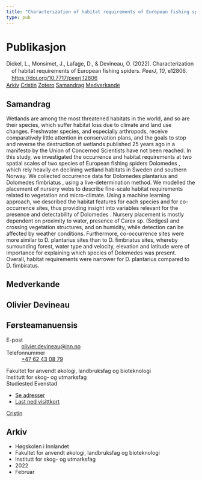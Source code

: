 ```yaml
---
title: "Characterization of habitat requirements of European fishing spiders"
type: pub
---
```

<h1>Publikasjon</h1>
<article id="csl-bib-container-9SQ3IXIK" class="csl-bib-container">
  <div class="csl-bib-body" style="line-height: 1.35; padding-left: 1em; text-indent:-1em;">
  <div class="csl-entry">Dickel, L., Monsimet, J., Lafage, D., &amp; Devineau, O. (2022). Characterization of habitat requirements of European fishing spiders. <i>PeerJ</i>, <i>10</i>, e12806. <a href="https://doi.org/10.7717/peerj.12806">https://doi.org/10.7717/peerj.12806</a></div>
</div>
  <div class="csl-bib-buttons">
    <a href="#taxonomy-article-9SQ3IXIK" class="csl-bib-button">Arkiv</a>
    <a href="https://app.cristin.no/results/show.jsf?id=1996230" alt="Cristin URL" class="csl-bib-button">Cristin</a>
    <a href="http://zotero.org/groups/5022929/items/9SQ3IXIK" alt="Zotero URL" class="csl-bib-button">Zotero</a>
    <a href="#abstract-article-9SQ3IXIK" class="csl-bib-button">Samandrag</a>
    <a href="#contributors-article-9SQ3IXIK" class="csl-bib-button">Medverkande</a>
  </div>
  <div id="csl-bib-meta-container-9SQ3IXIK"></div>
</article>
<div id="csl-bib-meta-9SQ3IXIK" class="csl-bib-meta">
  <article id="abstract-article-9SQ3IXIK" class="abstract-article">
    <h1>Samandrag</h1>
    Wetlands are among the most threatened habitats in the world, and so are their species, which suffer habitat loss due to climate and land use changes. Freshwater species, and especially arthropods, receive comparatively little attention in conservation plans, and the goals to stop and reverse the destruction of wetlands published 25 years ago in a manifesto by the Union of Concerned Scientists have not been reached. In this study, we investigated the occurrence and habitat requirements at two spatial scales of two species of European fishing spiders Dolomedes , which rely heavily on declining wetland habitats in Sweden and southern Norway. We collected occurrence data for Dolomedes plantarius and Dolomedes fimbriatus , using a live-determination method. We modelled the placement of nursery webs to describe fine-scale habitat requirements related to vegetation and micro-climate. Using a machine learning approach, we described the habitat features for each species and for co-occurrence sites, thus providing insight into variables relevant for the presence and detectability of Dolomedes . Nursery placement is mostly dependent on proximity to water, presence of Carex sp. (Sedges) and crossing vegetation structures, and on humidity, while detection can be affected by weather conditions. Furthermore, co-occurrence sites were more similar to D. plantarius sites than to D. fimbriatus sites, whereby surrounding forest, water type and velocity, elevation and latitude were of importance for explaining which species of Dolomedes was present. Overall, habitat requirements were narrower for D. plantarius compared to D. fimbiratus.
  </article>
  <article id="contributors-article-9SQ3IXIK" class="contributors-article">
    <h1>Medverkande</h1>
    <div class="personas">
<div class="vrtx-hinn-person-card">
<div class="photo">
<i class="lar la-user-circle missing-person"></i>
</div>
<div class="info">
<hgroup><h1>Olivier Devineau</h1>
<h2>Førsteamanuensis</h2>
</hgroup><dl>
<dt>E-post</dt>
<dd>
<a href="mailto:olivier.devineau@inn.no">olivier.devineau@inn.no</a>
</dd>
<dt>Telefonnummer</dt>
<dd><a href="tel:+4762430879">
+47 62 43 08 79
</a></dd>
</dl>
<p>
Fakultet for anvendt økologi, landbruksfag og bioteknologi<br>
Institutt for skog- og utmarksfag<br>
Studiested Evenstad
</p>
<ul class="vrtx-hinn-links">
<li><a href="https://www.inn.no/finn-en-ansatt/olivier-devineau.html#vrtx-hinn-addresses">Se adresser</a></li>
<li><a href="https://www.inn.no/finn-en-ansatt/olivier-devineau.html?vrtx=vcf">Last ned visittkort</a></li>
</ul>
</div>
</div>
<a href="https://app.cristin.no/persons/show.jsf?id=598473" alt="Cristin URL" class="personas-cristin">Cristin</a>
</div>
  </article>
  <article id="taxonomy-article-9SQ3IXIK" class="taxonomy-article">
    <h1>Arkiv</h1>
    <ul>
      <li>Høgskolen i Innlandet</li>
      <li>Fakultet for anvendt økologi, landbruksfag og bioteknologi</li>
      <li>Institutt for skog- og utmarksfag</li>
      <li>2022</li>
      <li>Februar</li>
    </ul>
  </article>
</div>
